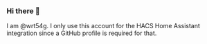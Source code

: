 ### Hi there 👋
I am @wrt54g. I only use this account for the HACS Home Assistant integration since a GitHub profile is required for that.
